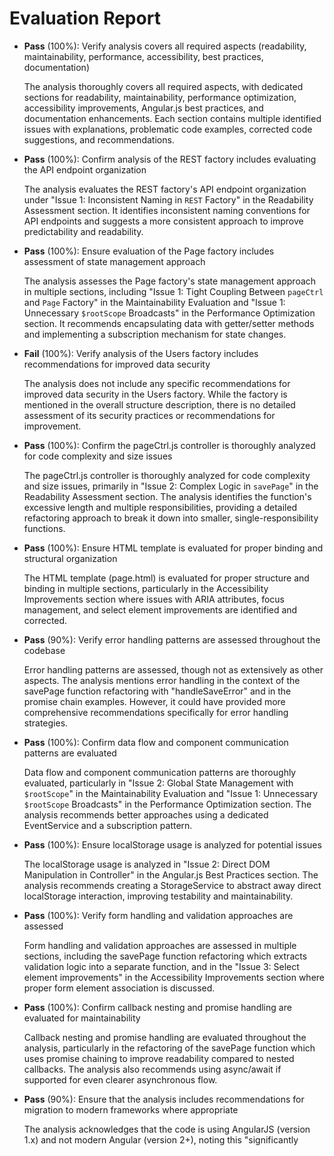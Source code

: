 # Evaluation Report

- **Pass** (100%): Verify analysis covers all required aspects (readability, maintainability, performance, accessibility, best practices, documentation)
  
  The analysis thoroughly covers all required aspects, with dedicated sections for readability, maintainability, performance optimization, accessibility improvements, Angular.js best practices, and documentation enhancements. Each section contains multiple identified issues with explanations, problematic code examples, corrected code suggestions, and recommendations.

- **Pass** (100%): Confirm analysis of the REST factory includes evaluating the API endpoint organization
  
  The analysis evaluates the REST factory's API endpoint organization under "Issue 1: Inconsistent Naming in `REST` Factory" in the Readability Assessment section. It identifies inconsistent naming conventions for API endpoints and suggests a more consistent approach to improve predictability and readability.

- **Pass** (100%): Ensure evaluation of the Page factory includes assessment of state management approach
  
  The analysis assesses the Page factory's state management approach in multiple sections, including "Issue 1: Tight Coupling Between `pageCtrl` and `Page` Factory" in the Maintainability Evaluation and "Issue 1: Unnecessary `$rootScope` Broadcasts" in the Performance Optimization section. It recommends encapsulating data with getter/setter methods and implementing a subscription mechanism for state changes.

- **Fail** (100%): Verify analysis of the Users factory includes recommendations for improved data security
  
  The analysis does not include any specific recommendations for improved data security in the Users factory. While the factory is mentioned in the overall structure description, there is no detailed assessment of its security practices or recommendations for improvement.

- **Pass** (100%): Confirm the pageCtrl.js controller is thoroughly analyzed for code complexity and size issues
  
  The pageCtrl.js controller is thoroughly analyzed for code complexity and size issues, primarily in "Issue 2: Complex Logic in `savePage`" in the Readability Assessment section. The analysis identifies the function's excessive length and multiple responsibilities, providing a detailed refactoring approach to break it down into smaller, single-responsibility functions.

- **Pass** (100%): Ensure HTML template is evaluated for proper binding and structural organization
  
  The HTML template (page.html) is evaluated for proper structure and binding in multiple sections, particularly in the Accessibility Improvements section where issues with ARIA attributes, focus management, and select element improvements are identified and corrected.

- **Pass** (90%): Verify error handling patterns are assessed throughout the codebase
  
  Error handling patterns are assessed, though not as extensively as other aspects. The analysis mentions error handling in the context of the savePage function refactoring with "handleSaveError" and in the promise chain examples. However, it could have provided more comprehensive recommendations specifically for error handling strategies.

- **Pass** (100%): Confirm data flow and component communication patterns are evaluated
  
  Data flow and component communication patterns are thoroughly evaluated, particularly in "Issue 2: Global State Management with `$rootScope`" in the Maintainability Evaluation and "Issue 1: Unnecessary `$rootScope` Broadcasts" in the Performance Optimization section. The analysis recommends better approaches using a dedicated EventService and a subscription pattern.

- **Pass** (100%): Ensure localStorage usage is analyzed for potential issues
  
  The localStorage usage is analyzed in "Issue 2: Direct DOM Manipulation in Controller" in the Angular.js Best Practices section. The analysis recommends creating a StorageService to abstract away direct localStorage interaction, improving testability and maintainability.

- **Pass** (100%): Verify form handling and validation approaches are assessed
  
  Form handling and validation approaches are assessed in multiple sections, including the savePage function refactoring which extracts validation logic into a separate function, and in the "Issue 3: Select element improvements" in the Accessibility Improvements section where proper form element association is discussed.

- **Pass** (100%): Confirm callback nesting and promise handling are evaluated for maintainability
  
  Callback nesting and promise handling are evaluated throughout the analysis, particularly in the refactoring of the savePage function which uses promise chaining to improve readability compared to nested callbacks. The analysis also recommends using async/await if supported for even clearer asynchronous flow.

- **Pass** (90%): Ensure that the analysis includes recommendations for migration to modern frameworks where appropriate
  
  The analysis acknowledges that the code is using AngularJS (version 1.x) and not modern Angular (version 2+), noting this "significantly